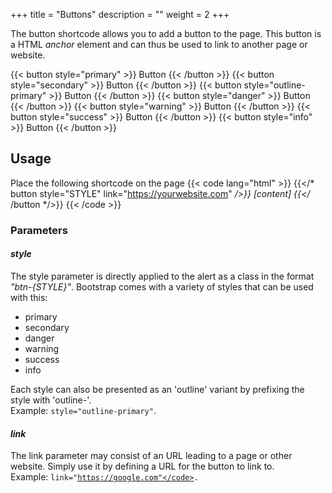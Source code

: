 +++
title = "Buttons"
description = ""
weight = 2
+++

The button shortcode allows you to add a button to the page. This button is a HTML *anchor* element and can thus be used to link to another page or website. 

{{< button style="primary" >}} Button {{< /button >}}
{{< button style="secondary" >}} Button {{< /button >}}
{{< button style="outline-primary" >}} Button {{< /button >}}
{{< button style="danger" >}} Button {{< /button >}}
{{< button style="warning" >}} Button {{< /button >}}
{{< button style="success" >}} Button {{< /button >}}
{{< button style="info" >}} Button {{< /button >}}

## Usage
Place the following shortcode on the page
{{< code lang="html" >}} 
{{</* button style="STYLE" link="https://yourwebsite.com" */>}} [content] {{</* /button */>}}
{{< /code >}}

### Parameters
#### *style*
The style parameter is directly applied to the alert as a class in the format *"btn-{STYLE}"*. Bootstrap comes with a variety of styles that can be used with this:  
- primary  
- secondary      
- danger   
- warning   
- success   
- info    

Each style can also be presented as an 'outline' variant by prefixing the style with 'outline-'.   
Example: <code>style="outline-primary"</code>.

#### *link*
The link parameter may consist of an URL leading to a page or other website. Simply use it by defining a URL for the button to link to.   
Example: <code>link="https://google.com"</code>.